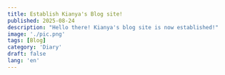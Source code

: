 ```yaml
---
title: Establish Kianya's Blog site!
published: 2025-08-24
description: "Hello there! Kianya's blog site is now established!"
image: './pic.png'
tags: [Blog]
category: 'Diary'
draft: false 
lang: 'en'
---
```

